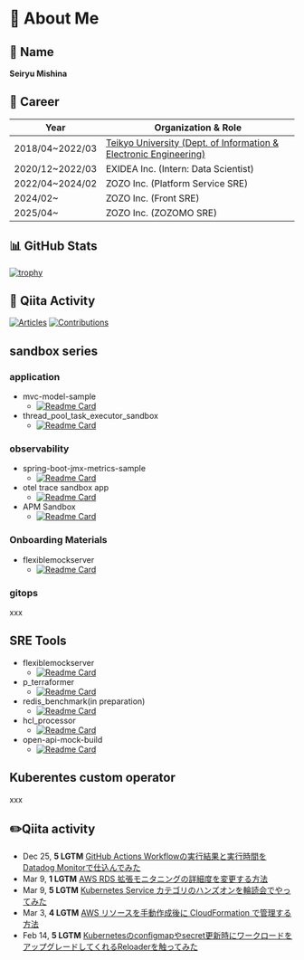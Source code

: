 # 👏 About Me

## 👦 Name
**Seiryu Mishina**

## 💼 Career
| Year             | Organization & Role                                         |
| --------------- | ------------------------------------------------------------ |
| 2018/04~2022/03  | [Teikyo University (Dept. of Information & Electronic Engineering)](https://github.com/S-mishina/Personal-portfolio/blob/main/README.md) |
| 2020/12~2022/03  | EXIDEA Inc. (Intern: Data Scientist)                          |
| 2022/04~2024/02  | ZOZO Inc. (Platform Service SRE)                              |
| 2024/02~         | ZOZO Inc. (Front SRE)                                         |
| 2025/04~         | ZOZO Inc. (ZOZOMO SRE)                                        |

## 📊 GitHub Stats
[![trophy](https://github-profile-trophy.vercel.app/?username=S-mishina&margin-w=15&margin-h=15&theme=onedark&title=Commit,PullRequest,Issue,Repository)](https://github.com/ryo-ma/github-profile-trophy)

## 📝 Qiita Activity
[![Articles](https://badgen.org/img/qiita/asmg07/articles?style=for-the-badge)](https://qiita.com/asmg07)
[![Contributions](https://badgen.org/img/qiita/asmg07/contributions?style=for-the-badge)](https://qiita.com/asmg07)

## sandbox series
### application
- mvc-model-sample
  - [![Readme Card](https://github-readme-stats.vercel.app/api/pin/?username=S-mishina&repo=mvc-model-sample)](https://github.com/S-mishina/mvc-model-sample)
- thread_pool_task_executor_sandbox
  - [![Readme Card](https://github-readme-stats.vercel.app/api/pin/?username=S-mishina&repo=thread_pool_task_executor_sandbox)](https://github.com/S-mishina/thread_pool_task_executor_sandbox)

### observability

- spring-boot-jmx-metrics-sample
  - [![Readme Card](https://github-readme-stats.vercel.app/api/pin/?username=S-mishina&repo=spring-boot-jmx-metrics-sample)](https://github.com/S-mishina/spring-boot-jmx-metrics-sample)
- otel trace sandbox app
  - [![Readme Card](https://github-readme-stats.vercel.app/api/pin/?username=S-mishina&repo=sandbox-otel-py-app)](https://github.com/S-mishina/sandbox-otel-py-app)
- APM Sandbox
  - [![Readme Card](https://github-readme-stats.vercel.app/api/pin/?username=S-mishina&repo=apm-sandbox)](https://github.com/S-mishina/apm-sandbox)

### Onboarding Materials

- flexiblemockserver
  - [![Readme Card](https://github-readme-stats.vercel.app/api/pin/?username=S-mishina&repo=flexiblemockserver)](https://github.com/S-mishina/flexiblemockserver)

### gitops

xxx

## SRE Tools

- flexiblemockserver
  - [![Readme Card](https://github-readme-stats.vercel.app/api/pin/?username=S-mishina&repo=flexiblemockserver)](https://github.com/S-mishina/flexiblemockserver)
- p_terraformer
  -  [![Readme Card](https://github-readme-stats.vercel.app/api/pin/?username=S-mishina&repo=p_terraformer)](https://github.com/S-mishina/p_terraformer)
- redis_benchmark(in preparation)
  - [![Readme Card](https://github-readme-stats.vercel.app/api/pin/?username=S-mishina&repo=locust-redis-benchmark)](https://github.com/S-mishina/locust-redis-benchmark)
- hcl_processor
  - [![Readme Card](https://github-readme-stats.vercel.app/api/pin/?username=S-mishina&repo=hcl_processor)](https://github.com/S-mishina/hcl_processor)
- open-api-mock-build
  - [![Readme Card](https://github-readme-stats.vercel.app/api/pin/?username=S-mishina&repo=open-api-mock-build)](https://github.com/S-mishina/open-api-mock-build)

## Kuberentes custom operator

xxx

## ✏️Qiita activity
<!-- profile updater begin: qiita -->
- Dec 25, **5 LGTM** [GitHub Actions Workflowの実行結果と実行時間をDatadog Monitorで仕込んでみた](https://qiita.com/asmg07/items/e2bb7e41dc6de47de617)
- Mar 9, **1 LGTM** [AWS RDS 拡張モニタニングの詳細度を変更する方法](https://qiita.com/asmg07/items/4486d1f698e78eb1b082)
- Mar 9, **5 LGTM** [Kubernetes Service カテゴリのハンズオンを輪読会でやってみた](https://qiita.com/asmg07/items/dcf244e1fbf26d8788ab)
- Mar 3, **4 LGTM** [AWS リソースを手動作成後に CloudFormation で管理する方法](https://qiita.com/asmg07/items/51f7e4f77653d57eae79)
- Feb 14, **5 LGTM** [Kubernetesのconfigmapやsecret更新時にワークロードをアップグレードしてくれるReloaderを触ってみた](https://qiita.com/asmg07/items/b8e699bc30e5c16b2022)
<!-- profile updater end: qiita -->
